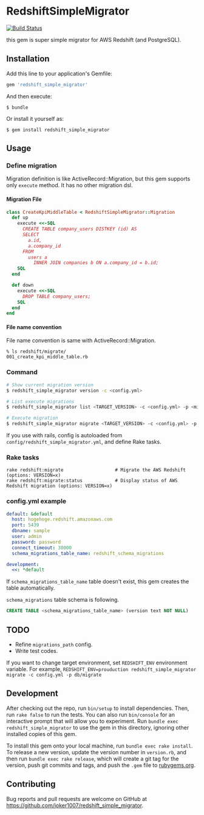 # RedshiftSimpleMigrator
[![Build Status](https://travis-ci.org/joker1007/redshift_simple_migrator.svg?branch=master)](https://travis-ci.org/joker1007/redshift_simple_migrator)

this gem is super simple migrator for AWS Redshift (and PostgreSQL).

## Installation

Add this line to your application's Gemfile:

```ruby
gem 'redshift_simple_migrator'
```

And then execute:

    $ bundle

Or install it yourself as:

    $ gem install redshift_simple_migrator

## Usage

### Define migration

Migration definition is like ActiveRecord::Migration,
but this gem supports only `execute` method.
It has no other migration dsl.

#### Migration File

```ruby
class CreateKpiMiddleTable < RedshiftSimpleMigrator::Migration
  def up
    execute <<-SQL
      CREATE TABLE company_users DISTKEY (id) AS
      SELECT
        a.id,
        a.company_id
      FROM
        users a
          INNER JOIN companies b ON a.company_id = b.id;
    SQL
  end

  def down
    execute <<-SQL
      DROP TABLE company_users;
    SQL
  end
end
```

#### File name convention

File name convention is same with ActiveRecord::Migration.

```
% ls redshift/migrate/
001_create_kpi_middle_table.rb
```

### Command

```sh
# Show current migration version
$ redshift_simple_migrator version -c <config.yml>

# List execute migrations
$ redshift_simple_migrator list <TARGET_VERSION> -c <config.yml> -p <migrations_path>

# Execute migration
$ redshift_simple_migrator migrate <TARGET_VERSION> -c <config.yml> -p <migrations_path>
```

If you use with rails, config is autoloaded from `config/redshift_simple_migrator.yml`, and define Rake tasks.

### Rake tasks

```
rake redshift:migrate                   # Migrate the AWS Redshift (options: VERSION=x)
rake redshift:migrate:status            # Display status of AWS Redshift migration (options: VERSION=x)
```

### config.yml example

```yml
default: &default
  host: hogehoge.redshift.amazonaws.com
  port: 5439
  dbname: sample
  user: admin
  password: password
  connect_timeout: 30000
  schema_migrations_table_name: redshift_schema_migrations

development:
  <<: *default
```

If `schema_migrations_table_name` table doesn't exist, this gem creates the table automatically.

`schema_migrations` table schema is following.

```sql
CREATE TABLE <schema_migrations_table_name> (version text NOT NULL)
```

## TODO
- Refine `migrations_path` config.
- Write test codes.

If you want to change target environment, set `REDSHIFT_ENV` environment variable.
For example, `REDSHIFT_ENV=prouduction redshift_simple_migrator migrate -c config.yml -p db/migrate`

## Development

After checking out the repo, run `bin/setup` to install dependencies. Then, run `rake false` to run the tests. You can also run `bin/console` for an interactive prompt that will allow you to experiment. Run `bundle exec redshift_simple_migrator` to use the gem in this directory, ignoring other installed copies of this gem.

To install this gem onto your local machine, run `bundle exec rake install`. To release a new version, update the version number in `version.rb`, and then run `bundle exec rake release`, which will create a git tag for the version, push git commits and tags, and push the `.gem` file to [rubygems.org](https://rubygems.org).

## Contributing

Bug reports and pull requests are welcome on GitHub at https://github.com/joker1007/redshift_simple_migrator.

